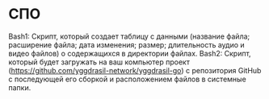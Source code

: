 # СПО
Bash1: Cкрипт, который создает таблицу с данными (название файла; расширение файла; дата изменения; размер; длительность аудио и видео файлов) о содержащихся в директории файлах. 
Bash2: Скрипт, который будет загружать на ваш компьютер проект (https://github.com/yggdrasil-network/yggdrasil-go) с репозитория GitHub с последующей его сборкой и расположением файлов в системные папки.
